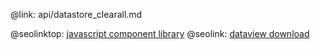 @link: api/datastore_clearall.md

@seolinktop: [javascript component library](https://webix.com)
@seolink: [dataview download](https://webix.com/widget/dataview/)